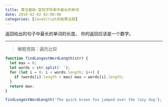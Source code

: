 ```yaml
---
title: 算法基础-查找字符串中最长的单词
date: 2016-02-02 02:00:00
categories: [JavaScript初级算法题]
---
```


返回给出的句子中最长的单词的长度。
你的返回应该是一个数字。

---

> 解题思路：遍历比较

```js
function findLongestWordLength(str) {
  let max = 0;
  let words = str.split(' ');
  for (let i = 0; i < words.length; i++) {
    if (words[i].length > max) max = words[i].length;
  }
  return max;
}

findLongestWordLength('The quick brown fox jumped over the lazy dog');
```
